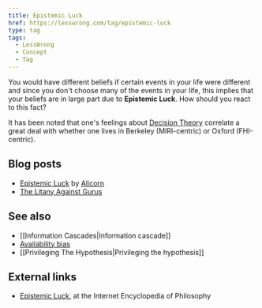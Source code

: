 ```yaml
---
title: Epistemic Luck
href: https://lesswrong.com/tag/epistemic-luck
type: tag
tags:
  - LessWrong
  - Concept
  - Tag
---
```


You would have different beliefs if certain events in your life were different and since you don't choose many of the events in your life, this implies that your beliefs are in large part due to **Epistemic Luck**. How should you react to this fact?

It has been noted that one's feelings about [Decision Theory](/tag/decision-theory) correlate a great deal with whether one lives in Berkeley (MIRI-centric) or Oxford (FHI-centric).

Blog posts
----------

*   [Epistemic Luck](http://lesswrong.com/lw/1r1/epistemic_luck/) by [Alicorn](https://wiki.lesswrong.com/wiki/Alicorn)
*   [The Litany Against Gurus](http://lesswrong.com/lw/m2/the_litany_against_gurus/)

See also
--------

*   [[Information Cascades|Information cascade]]
*   [Availability bias](https://wiki.lesswrong.com/wiki/Availability_bias)
*   [[Privileging The Hypothesis|Privileging the hypothesis]]

External links
--------------

*   [Epistemic Luck](http://www.iep.utm.edu/epi-luck/), at the Internet Encyclopedia of Philosophy